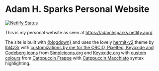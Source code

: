 # Adam H. Sparks Personal Website

[![Netlify Status](https://api.netlify.com/api/v1/badges/3ed1df89-8a1a-4691-b3ec-1a955430535c/deploy-status)](https://app.netlify.com/sites/adamhsparks/deploys)

This is my personal website as seen at <https://adamhsparks.netlify.app/>.

The site is built with [{blogdown}](https://bookdown.org/yihui/blogdown/) and uses the lovely [hermit-v2](https://github.com/1bl4z3r/hermit-V2) theme by [lbl4z3r](https://github.com/1bl4z3r) with [customizations by me for the ORCID, Pixelfed, Keyoxide and Codeberg icons](https://github.com/adamhsparks/adamhsparks/blob/d9c391990fb79b2cf53e3a4f7e491e704e0b5ac1/layouts/partials/svg.html#L3C1-L15C7) from [Simpleicons.org](https://simpleicons.org/) and [Keyoxide.org](https://design.keyoxide.org/) with [custom colours](https://github.com/adamhsparks/adamhsparks/tree/main/assets/scss) from [Catppuccin Frappe](https://catppuccin.com/palette) with [Catppuccin Macchiato](https://catppuccin.com/palette) syntax highlighting.
